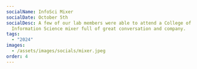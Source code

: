 ```yaml
---
socialName: InfoSci Mixer
socialDate: October 5th
socialDesc: A few of our lab members were able to attend a College of
  Information Science mixer full of great conversation and company.
tags:
  - "2024"
images:
  - /assets/images/socials/mixer.jpeg
order: 4
---
```

